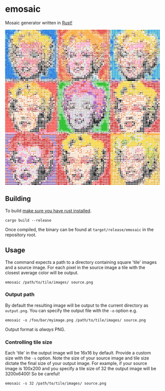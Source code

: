 # emosaic

Mosaic generator written in [Rust!](https://www.rust-lang.org/)

![](example/warhol.png?raw=true)

## Building

To build [make sure you have rust installed](https://www.rust-lang.org/tools/install).

```
cargo build --release
```

Once compiled, the binary can be found at `target/release/emosaic` in the repository root.

## Usage

The command expects a path to a directory containing square 'tile' images and a source image. For each pixel in the source image a tile with the closest average color will be output.

```
emosaic /path/to/tile/images/ source.png
```

### Output path

By default the resulting image will be output to the current directory as `output.png`. You can specify the output file with the `-o` option e.g.

```
emosaic -o /foo/bar/myimage.png /path/to/tile/images/ source.png
```

Output format is _always_ PNG.

### Controlling tile size

Each 'tile' in the output image will be 16x16 by default. Provide a custom size with the `-s` option. Note the size of your source image and tile size dictate the final size of your output image. For example, if your source image is 100x200 and you specify a tile size of 32 the output image will be 3200x6400! So be careful!

```
emosaic -s 32 /path/to/tile/images/ source.png
```
